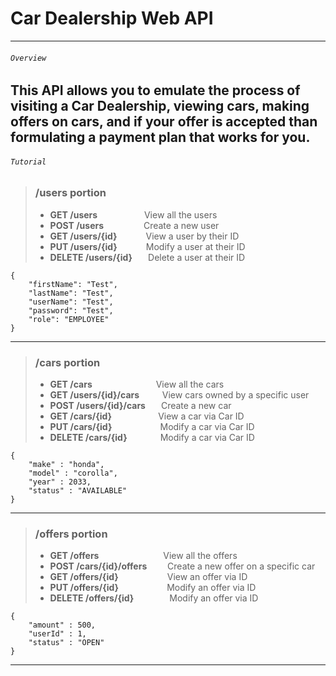 # Car Dealership Web API
___
###### `Overview`
This API allows you to emulate the process of visiting a Car Dealership, viewing cars, making offers on cars, and if your 
offer is accepted than formulating a payment plan that works for you.
---
###### `Tutorial`


> ### /users portion
>* **GET /users**  &emsp;&emsp;&emsp;&emsp;&ensp;&nbsp;&nbsp;View all the users
>* **POST /users**  &emsp;&emsp;&emsp;&emsp;&nbsp;Create a new user
>* **GET /users/{id}**  &emsp;&emsp;&emsp;View a user by their ID
>* **PUT /users/{id}**  &emsp;&emsp;&emsp;Modify a user at their ID
>* **DELETE /users/{id}**  &emsp;&ensp;Delete a user at their ID


```
{
    "firstName": "Test",
    "lastName": "Test",
    "userName": "Test",
    "password": "Test",
    "role": "EMPLOYEE"
}
```
---

> ### /cars portion
>* **GET /cars** &emsp;&emsp;&emsp;&emsp;&emsp;&emsp;&emsp;View all the cars
>* **GET /users/{id}/cars** &emsp;&ensp;&nbsp;&nbsp;&nbsp;View cars owned by a specific user
>* **POST /users/{id}/cars** &emsp;&ensp;Create a new car
>* **GET /cars/{id}** &emsp;&emsp;&emsp;&emsp;&emsp;View a car via Car ID
>* **PUT /cars/{id}**&emsp;&emsp;&emsp;&emsp;&emsp;&ensp;Modify a car via Car ID
>* **DELETE /cars/{id}**&emsp;&emsp;&emsp;&ensp;&nbsp;Modify a car via Car ID

```
{
    "make" : "honda",
    "model" : "corolla",
    "year" : 2033,
    "status" : "AVAILABLE"
}
```
---

> ### /offers portion
>* **GET /offers** &emsp;&emsp;&emsp;&emsp;&emsp;&emsp;&ensp;&nbsp;&nbsp;View all the offers
>* **POST /cars/{id}/offers** &emsp;&ensp;&nbsp;&nbsp;Create a new offer on a specific car
>* **GET /offers/{id}** &emsp;&emsp;&emsp;&emsp;&emsp;&nbsp;View an offer via ID
>* **PUT /offers/{id}**&emsp;&emsp;&emsp;&emsp;&emsp;&ensp;Modify an offer via ID
>* **DELETE /offers/{id}**&emsp;&emsp;&emsp;&ensp;&nbsp;&nbsp;Modify an offer via ID

```
{
    "amount" : 500,
    "userId" : 1,
    "status" : "OPEN"
}
```
---

